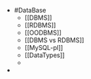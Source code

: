 - #DataBase
	- [[DBMS]]
	- [[RDBMS]]
	- [[OODBMS]]
	- [[DBMS vs RDBMS]]
	- [[MySQL-pl]]
	- [[DataTypes]]
	-
-